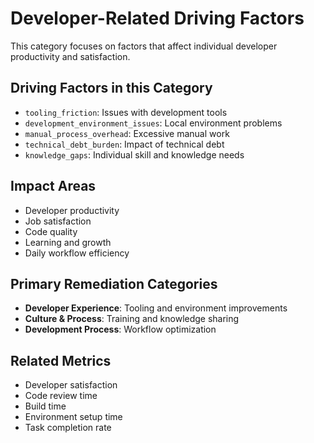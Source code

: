 # Developer-Related Driving Factors

This category focuses on factors that affect individual developer productivity and satisfaction.

## Driving Factors in this Category
- `tooling_friction`: Issues with development tools
- `development_environment_issues`: Local environment problems
- `manual_process_overhead`: Excessive manual work
- `technical_debt_burden`: Impact of technical debt
- `knowledge_gaps`: Individual skill and knowledge needs

## Impact Areas
- Developer productivity
- Job satisfaction
- Code quality
- Learning and growth
- Daily workflow efficiency

## Primary Remediation Categories
- **Developer Experience**: Tooling and environment improvements
- **Culture & Process**: Training and knowledge sharing
- **Development Process**: Workflow optimization

## Related Metrics
- Developer satisfaction
- Code review time
- Build time
- Environment setup time
- Task completion rate 
